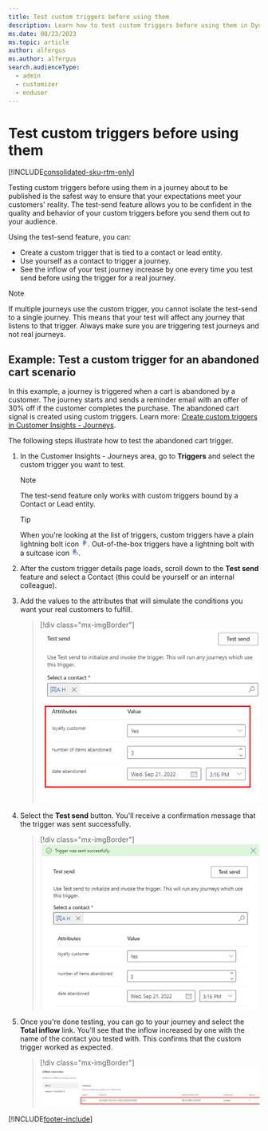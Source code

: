 ```yaml
---
title: Test custom triggers before using them
description: Learn how to test custom triggers before using them in Dynamics 365 Customer Insights - Journeys.
ms.date: 08/23/2023
ms.topic: article
author: alfergus
ms.author: alfergus
search.audienceType: 
  - admin
  - customizer
  - enduser
---
```


# Test custom triggers before using them

[!INCLUDE[consolidated-sku-rtm-only](./includes/consolidated-sku-rtm-only.md)]

Testing custom triggers before using them in a journey about to be published is the safest way to ensure that your expectations meet your customers' reality. The test-send feature allows you to be confident in the quality and behavior of your custom triggers before you send them out to your audience.

Using the test-send feature, you can:

- Create a custom trigger that is tied to a contact or lead entity.
- Use yourself as a contact to trigger a journey.
- See the inflow of your test journey increase by one every time you test send before using the trigger for a real journey.

> [!NOTE]
> If multiple journeys use the custom trigger, you cannot isolate the test-send to a single journey. This means that your test will affect any journey that listens to that trigger. Always make sure you are triggering test journeys and not real journeys.

## Example: Test a custom trigger for an abandoned cart scenario

In this example, a journey is triggered when a cart is abandoned by a customer. The journey starts and sends a reminder email with an offer of 30% off if the customer completes the purchase. The abandoned cart signal is created using custom triggers. Learn more: [Create custom triggers in Customer Insights - Journeys](real-time-marketing-custom-triggers.md).

The following steps illustrate how to test the abandoned cart trigger.

1. In the Customer Insights - Journeys area, go to **Triggers** and select the custom trigger you want to test.
    > [!NOTE]
    > The test-send feature only works with custom triggers bound by a Contact or Lead entity.

    > [!TIP]
    > When you're looking at the list of triggers, custom triggers have a plain lightning bolt icon ![Custom trigger icon.](media/real-time-marketing-custom.png "Custom trigger icon"). Out-of-the-box triggers have a lightning bolt with a suitcase icon ![Out-of-the-box trigger icon.](media/real-time-marketing-oob.png "Out-of-the-box trigger icon").
1. After the custom trigger details page loads, scroll down to the **Test send** feature and select a Contact (this could be yourself or an internal colleague).
1. Add the values to the attributes that will simulate the conditions you want your real customers to fulfill.

    > [!div class="mx-imgBorder"]
    > ![Screenshot of the attribute values filled out for the journey conditions.](media/real-time-marketing-test-send-values.png "Screenshot of the attribute values filled out for the journey conditions")

1. Select the **Test send** button. You'll receive a confirmation message that the trigger was sent successfully.

    > [!div class="mx-imgBorder"]
    > ![Screenshot of the test send confirmation.](media/real-time-marketing-test-send-confirmation.png "Screenshot of the test send confirmation")

1. Once you're done testing, you can go to your journey and select the **Total inflow** link. You'll see that the inflow increased by one with the name of the contact you tested with. This confirms that the custom trigger worked as expected.

    > [!div class="mx-imgBorder"]
    > ![Screenshot of journey inflow.](media/real-time-marketing-test-send-inflow.png "Screenshot of journey inflow")

[!INCLUDE[footer-include](./includes/footer-banner.md)]
